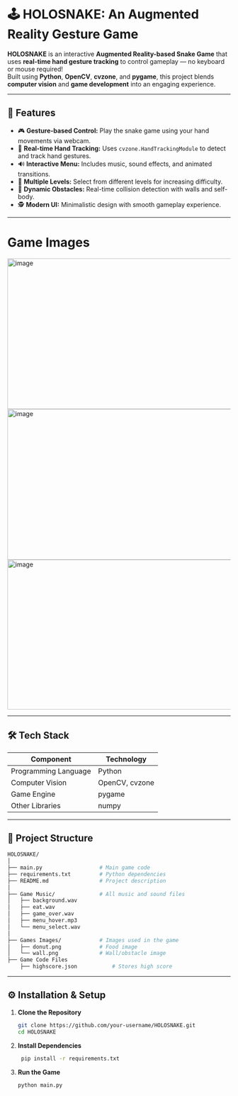 # 🕹️ HOLOSNAKE: An Augmented Reality Gesture Game

**HOLOSNAKE** is an interactive **Augmented Reality-based Snake Game** that uses **real-time hand gesture tracking** to control gameplay — no keyboard or mouse required!  
Built using **Python**, **OpenCV**, **cvzone**, and **pygame**, this project blends **computer vision** and **game development** into an engaging experience.

---

## 🚀 Features

- 🎮 **Gesture-based Control:** Play the snake game using your hand movements via webcam.  
- 👋 **Real-time Hand Tracking:** Uses `cvzone.HandTrackingModule` to detect and track hand gestures.  
- 🔊 **Interactive Menu:** Includes music, sound effects, and animated transitions.  
- 🌈 **Multiple Levels:** Select from different levels for increasing difficulty.  
- 🧱 **Dynamic Obstacles:** Real-time collision detection with walls and self-body.  
- 🕵️ **Modern UI:** Minimalistic design with smooth gameplay experience.

---
# Game Images
<img width="602" height="340" alt="image" src="https://github.com/user-attachments/assets/26dd9e52-72b0-48ce-ba7a-da9f22ae8e76" />
<img width="602" height="340" alt="image" src="https://github.com/user-attachments/assets/3e530877-cba7-4c11-a912-716bd945a162" />
<img width="602" height="338" alt="image" src="https://github.com/user-attachments/assets/b9dd5d3e-3561-49b0-8cc9-17307ca3dd2e" />




---

## 🛠️ Tech Stack

| Component | Technology |
|------------|-------------|
| Programming Language | Python |
| Computer Vision | OpenCV, cvzone |
| Game Engine | pygame |
| Other Libraries | numpy |

---

## 🧩 Project Structure
   ```bash
   HOLOSNAKE/
   │
   ├── main.py                  # Main game code
   ├── requirements.txt         # Python dependencies
   ├── README.md                # Project description
   │
   ├── Game Music/              # All music and sound files
   │   ├── background.wav
   │   ├── eat.wav
   │   ├── game_over.wav
   │   ├── menu_hover.mp3
   │   └── menu_select.wav
   │
   ├── Games Images/            # Images used in the game
   │   ├── donut.png            # Food image
   │   └── wall.png             # Wall/obstacle image
   ├── Game Code Files
       ├── highscore.json           # Stores high score

   ```


---

## ⚙️ Installation & Setup

1. **Clone the Repository**
   ```bash
   git clone https://github.com/your-username/HOLOSNAKE.git
   cd HOLOSNAKE
2. **Install Dependencies**
   ```bash
    pip install -r requirements.txt
3. **Run the Game**
   ```bash
   python main.py
   ```






